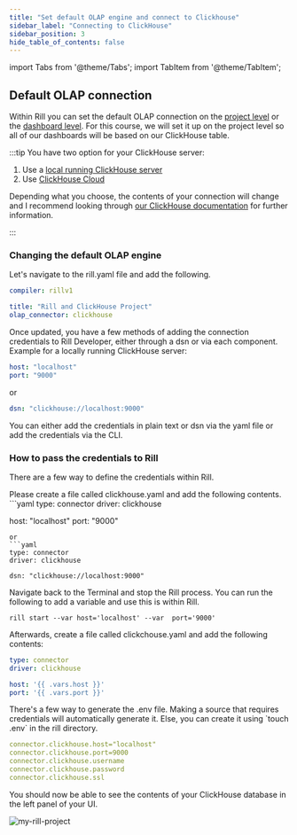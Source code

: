 ```yaml
---
title: "Set default OLAP engine and connect to Clickhouse"
sidebar_label: "Connecting to ClickHouse"
sidebar_position: 3
hide_table_of_contents: false
---
```

import Tabs from '@theme/Tabs';
import TabItem from '@theme/TabItem';


## Default OLAP connection

Within Rill you can set the default OLAP connection on the [project level](https://docs.rilldata.com/reference/project-files/rill-yaml) or the [dashboard level](https://docs.rilldata.com/reference/project-files/dashboards). 
For this course, we will set it up on the project level so all of our dashboards will be based on our ClickHouse table.

:::tip
You have two option for your ClickHouse server:
1. Use a [local running ClickHouse server](https://clickhouse.com/docs/en/install)
2. Use [ClickHouse Cloud](https://clickhouse.com/docs/en/cloud/overview)

Depending what you choose, the contents of your connection will change and I recommend looking through [our ClickHouse documentation](https://docs.rilldata.com/reference/olap-engines/clickhouse) for further information.

:::

### Changing the default OLAP engine
Let's navigate to the rill.yaml file and add the following. 

```yaml
compiler: rillv1

title: "Rill and ClickHouse Project"
olap_connector: clickhouse
```

Once updated, you have a few methods of adding the connection credentials to Rill Developer, either through a dsn or via each component.
Example for a locally running ClickHouse server:
```yaml
host: "localhost"
port: "9000"
```
or 
```yaml
dsn: "clickhouse://localhost:9000"
```
 You can either add the credentials in plain text or dsn via the yaml file or add the credentials via the CLI.
### How to pass the credentials to Rill
There are a few way to define the credentials within Rill.

<Tabs>
<TabItem value="yaml" label="via yaml" default>
Please create a file called clickhouse.yaml and add the following contents.
```yaml
type: connector
driver: clickhouse

host: "localhost"
port: "9000"
```
or 
```yaml
type: connector
driver: clickhouse

dsn: "clickhouse://localhost:9000"
```


</TabItem>
<TabItem value="variable" label="via variables">
Navigate back to the Terminal and stop the Rill process. You can run the following to add a variable and use this is within Rill.

```
rill start --var host='localhost' --var  port='9000'
```

Afterwards, create a file called clickchouse.yaml and add the following contents:

```yaml
type: connector
driver: clickhouse

host: '{{ .vars.host }}'
port: '{{ .vars.port }}'
```



  </TabItem>


  <TabItem value="env" label="via .env">
There's a few way to generate the .env file. Making a source that requires credentials will automatically generate it. Else, you can create it using `touch .env` in the rill directory.

```yaml
connector.clickhouse.host="localhost"
connector.clickhouse.port=9000
connector.clickhouse.username 
connector.clickhouse.password 
connector.clickhouse.ssl 
```

  </TabItem>
</Tabs>

You should now be able to see the contents of your ClickHouse database in the left panel of your UI.

![my-rill-project](/img/tutorials/ch/olap-connector.png)